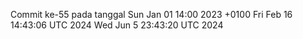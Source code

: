 Commit ke-55 pada tanggal Sun Jan 01 14:00 2023 +0100
Fri Feb 16 14:43:06 UTC 2024
Wed Jun  5 23:43:20 UTC 2024
